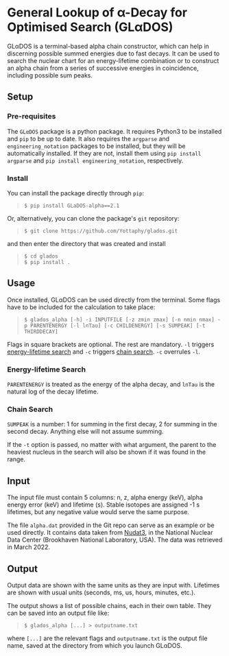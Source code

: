# General Lookup of α-Decay for Optimised Search (GLαDOS) #

GLαDOS is a terminal-based alpha chain constructor, which can help in discerning possible summed energies due to fast decays. It can be used to search the nuclear chart for an energy-lifetime combination or to construct an alpha chain from a series of successive energies in coincidence, including possible sum peaks. 

## Setup
### Pre-requisites
The `GLαDOS` package is a python package. It requires Python3 to be installed and `pip` to be up to date. It also requires the `argparse` and `engineering_notation` packages to be installed, but they will be automatically installed. If they are not, install them using `pip install argparse` and `pip install engineering_notation`, respectively.

### Install
You can install the package directly through `pip`: 

>`$ pip install GLaDOS-alpha==2.1`

Or, alternatively, you can clone the package's `git` repository:

>`$ git clone https://github.com/Yottaphy/glados.git`

and then enter the directory that was created and install

> `$ cd glados`\
> `$ pip install .`

## Usage
Once installed, GLαDOS can be used directly from the terminal. Some flags have to be included for the calculation to take place:
> `$ glados_alpha [-h] -i INPUTFILE [-z zmin zmax] [-n nmin nmax] -p PARENTENERGY [-l lnTau] [-c CHILDENERGY] [-s SUMPEAK] [-t THIRDDECAY]`

Flags in square brackets are optional. The rest are mandatory. `-l` triggers [energy-lifetime search](#energy-lifetime-search) and `-c` triggers [chain search](#chain-search). `-c` overrules `-l`.

### Energy-lifetime Search
`PARENTENERGY` is treated as the energy of the alpha decay, and `lnTau` is the natural log of the decay lifetime. 

### Chain Search
`SUMPEAK` is a number: 1 for summing in the first decay, 2 for summing in the second decay. Anything else will not assume summing.

If the `-t` option is passed, no matter with what argument, the parent to the heaviest nucleus in the search will also be shown if it was found in the range.
## Input

The input file must contain 5 columns: n, z, alpha energy (keV), alpha energy error (keV) and lifetime (s). Stable isotopes are assigned -1 s lifetimes, but any negative value would serve the same purpose. 

The file `alpha.dat` provided in the Git repo can serve as an example or be used directly. It contains data taken from [Nudat3](https://www.nndc.bnl.gov/nudat3/), in the National Nuclear Data Center (Brookhaven National Laboratory, USA). The data was retrieved in March 2022. 

## Output

Output data are shown with the same units as they are input with. Lifetimes are shown with usual units (seconds, ms, us, hours, minutes, etc.).

The output shows a list of possible chains, each in their own table. They can be saved into an output file like:

> `$ glados_alpha [...] > outputname.txt`

where `[...]` are the relevant flags and `outputname.txt` is the output file name, saved at the directory from which you launch GLαDOS.
